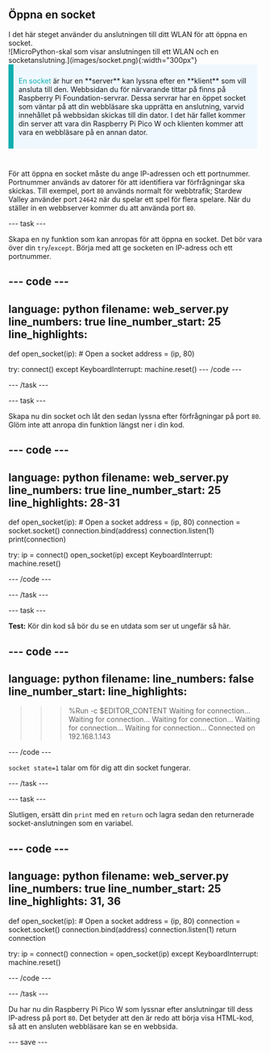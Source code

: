 ## Öppna en socket

<div style="display: flex; flex-wrap: wrap">
<div style="flex-basis: 200px; flex-grow: 1; margin-right: 15px;">
I det här steget använder du anslutningen till ditt WLAN för att öppna en socket.
</div>
<div>
![MicroPython-skal som visar anslutningen till ett WLAN och en socketanslutning.](images/socket.png){:width="300px"}
</div>
</div>

<div style="display: flex; flex-wrap: wrap">
<div style="flex-basis: 200px; flex-grow: 1; margin-right: 10px;">
<div style="border-left: solid; border-width:10px; border-color: #0faeb0; background-color: aliceblue; padding: 10px; display:flex; margin-bottom: 27px;"><p><span style="color: #0faeb0">En socket</span> är hur en **server** kan lyssna efter en **klient** som vill ansluta till den. Webbsidan du för närvarande tittar på finns på Raspberry Pi Foundation-servrar. Dessa servrar har en öppet socket som väntar på att din webbläsare ska upprätta en anslutning, varvid innehållet på webbsidan skickas till din dator. I det här fallet kommer din server att vara din Raspberry Pi Pico W och klienten kommer att vara en webbläsare på en annan dator.</p>
</div>
</div>
</div>

För att öppna en socket måste du ange IP-adressen och ett portnummer. Portnummer används av datorer för att identifiera var förfrågningar ska skickas. Till exempel, port `80` används normalt för webbtrafik; Stardew Valley använder port `24642` när du spelar ett spel för flera spelare. När du ställer in en webbserver kommer du att använda port `80`.

\--- task ---

Skapa en ny funktion som kan anropas för att öppna en socket. Det bör vara över din `try`/`except`. Börja med att ge socketen en IP-adress och ett portnummer.

## --- code ---

language: python
filename: web_server.py
line_numbers: true
line_number_start: 25
line_highlights:
-----------------------------------------------------

def open_socket(ip):
\# Open a socket
address = (ip, 80)

try:
connect()
except KeyboardInterrupt:
machine.reset()
\--- /code ---

\--- /task ---

\--- task ---

Skapa nu din socket och låt den sedan lyssna efter förfrågningar på port `80`. Glöm inte att anropa din funktion längst ner i din kod.

## --- code ---

language: python
filename: web_server.py
line_numbers: true
line_number_start: 25
line_highlights: 28-31
-----------------------------------------------------------

def open_socket(ip):
\# Open a socket
address = (ip, 80)
connection = socket.socket()
connection.bind(address)
connection.listen(1)
print(connection)

try:
ip = connect()
open_socket(ip)
except KeyboardInterrupt:
machine.reset()

\--- /code ---

\--- /task ---

\--- task ---

**Test:** Kör din kod så bör du se en utdata som ser ut ungefär så här.

## --- code ---

language: python
filename:
line_numbers: false
line_number_start:
line_highlights:
-----------------------------------------------------

> > > %Run -c $EDITOR_CONTENT
> > > Waiting for connection...
> > > Waiting for connection...
> > > Waiting for connection...
> > > Waiting for connection...
> > > Waiting for connection...
> > > Connected on 192.168.1.143
> > >
> > > <socket state=1 timeout=-1 incoming=0 off=0>

\--- /code ---

`socket state=1` talar om för dig att din socket fungerar.

\--- /task ---

\--- task ---

Slutligen, ersätt din `print` med en `return` och lagra sedan den returnerade socket-anslutningen som en variabel.

## --- code ---

language: python
filename: web_server.py
line_numbers: true
line_number_start: 25
line_highlights: 31, 36
------------------------------------------------------------

def open_socket(ip):
\# Open a socket
address = (ip, 80)
connection = socket.socket()
connection.bind(address)
connection.listen(1)
return connection

try:
ip = connect()
connection = open_socket(ip)
except KeyboardInterrupt:
machine.reset()

\--- /code ---

\--- /task ---

Du har nu din Raspberry Pi Pico W som lyssnar efter anslutningar till dess IP-adress på port `80`. Det betyder att den är redo att börja visa HTML-kod, så att en ansluten webbläsare kan se en webbsida.

\--- save ---
